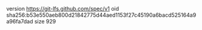 version https://git-lfs.github.com/spec/v1
oid sha256:b53e550aeb800d21842775d44aed1153f27c45190a6bacd525164a9a96fa7dad
size 929
